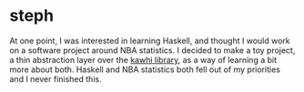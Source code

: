 # steph

At one point, I was interested in learning Haskell, and thought I would work on a software project around NBA statistics. I decided to make a toy project, a thin abstraction layer over the [kawhi library](https://github.com/thunky-monk/kawhi), as a way of learning a bit more about both. Haskell and NBA statistics both fell out of my priorities and I never finished this.
